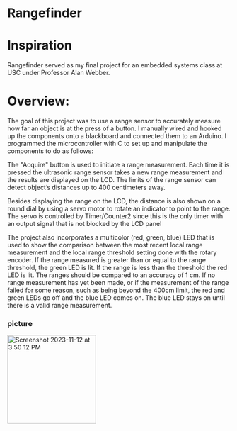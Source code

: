 # Rangefinder

# Inspiration

Rangefinder served as my final project for an embedded systems class at USC under Professor Alan Webber. 

# Overview: 

The goal of this project was to use a range sensor to accurately measure how far an object is at the press of a button. I manually wired and hooked up the components onto a blackboard and connected them to an Arduino. I programmed the microcontroller with C to set up and manipulate the components to do as follows: 

The "Acquire" button is used to initiate a range measurement. Each time it is pressed the ultrasonic range sensor takes a new range measurement and the results are displayed on the LCD. The limits of the range sensor can detect object’s distances up to 400 centimeters away. 


Besides displaying the range on the LCD, the distance is also shown on a round dial by using a servo motor to rotate an indicator to point to the range. The servo is controlled by Timer/Counter2 since this is the only timer with an output signal that is not blocked by the LCD panel

The project also incorporates a multicolor (red, green, blue) LED that is used to show the comparison between the most recent local range measurement and the local range threshold setting done with the rotary encoder. If the range measured is greater than or equal to the range threshold, the green LED is lit. If the range is less than the threshold the red LED is lit. The ranges should be compared to an accuracy of 1 cm. If no range measurement has yet been made, or if the measurement of the range failed for some reason, such as being beyond the 400cm limit, the red and green LEDs go off and the blue LED comes on. The blue LED stays on until there is a valid range measurement.

### picture

<img width="200" alt="Screenshot 2023-11-12 at 3 50 12 PM" src="https://github.com/araslan1/Rangefinder/assets/108353316/fa110beb-d26b-4179-9b45-20959fe35775">
